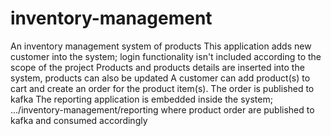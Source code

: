 # inventory-management
An inventory management system of products
This application adds new customer into the system; login functionality isn't included according to the scope of the project
Products and products details are inserted into the system, products can also be updated
A customer can add product(s) to cart and create an order for the product item(s).
The order is published to kafka
The reporting application is embedded inside the system; .../inventory-management/reporting where product order are published to kafka and consumed accordingly
